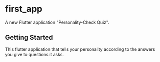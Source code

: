 # first_app

A new Flutter application "Personality-Check Quiz".

## Getting Started
This flutter application that tells your personality according to the answers you give to questions it asks.
